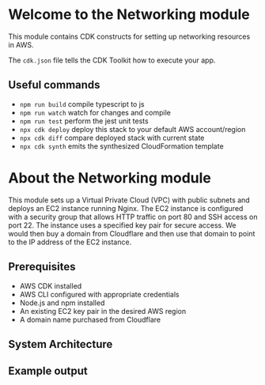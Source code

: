 # Welcome to the Networking module

This module contains CDK constructs for setting up networking resources in AWS.

The `cdk.json` file tells the CDK Toolkit how to execute your app.

## Useful commands

- `npm run build` compile typescript to js
- `npm run watch` watch for changes and compile
- `npm run test` perform the jest unit tests
- `npx cdk deploy` deploy this stack to your default AWS account/region
- `npx cdk diff` compare deployed stack with current state
- `npx cdk synth` emits the synthesized CloudFormation template

# About the Networking module

This module sets up a Virtual Private Cloud (VPC) with public subnets and deploys an EC2 instance running Nginx. The EC2 instance is configured with a security group that allows HTTP traffic on port 80 and SSH access on port 22. The instance uses a specified key pair for secure access. We would then buy a domain from Cloudflare and then use that domain to point to the IP address of the EC2 instance.

## Prerequisites

- AWS CDK installed
- AWS CLI configured with appropriate credentials
- Node.js and npm installed
- An existing EC2 key pair in the desired AWS region
- A domain name purchased from Cloudflare

## System Architecture

## Example output
